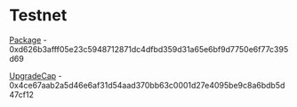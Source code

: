# Testnet

[Package](https://testnet.suivision.xyz/package/0xd626b3afff05e23c5948712871dc4dfbd359d31a65e6bf9d7750e6f77c395d69) - 0xd626b3afff05e23c5948712871dc4dfbd359d31a65e6bf9d7750e6f77c395d69

[UpgradeCap](https://testnet.suivision.xyz/object/0x4ce67aab2a5d46e6af31d54aad370bb63c0001d27e4095be9c8a6bdb5d47cf12) - 0x4ce67aab2a5d46e6af31d54aad370bb63c0001d27e4095be9c8a6bdb5d47cf12
